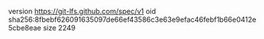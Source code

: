 version https://git-lfs.github.com/spec/v1
oid sha256:8fbebf626091635097de66ef43586c3e63e9efac46febf1b66e0412e5cbe8eae
size 2249
